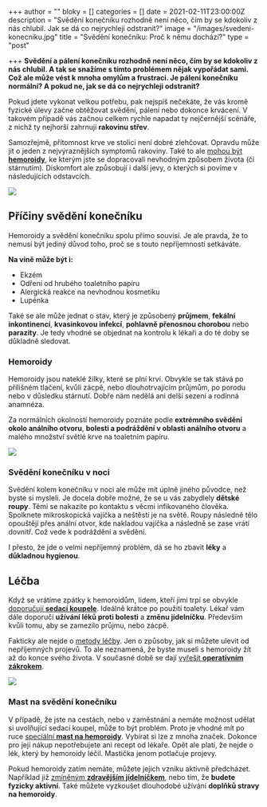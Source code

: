 +++
author = ""
bloky = []
categories = []
date = 2021-02-11T23:00:00Z
description = "Svědění konečníku rozhodně není něco, čím by se kdokoliv z nás chlubil. Jak se dá co nejrychleji odstranit?"
image = "/images/svedeni-konecniku.jpg"
title = "Svědění konečníku: Proč k němu dochází?"
type = "post"

+++
**Svědění a pálení konečníku rozhodně není něco, čím by se kdokoliv z nás chlubil. A tak se snažíme s tímto problémem nějak vypořádat sami. Což ale může vést k mnoha omylům a frustraci. Je pálení konečníku normální? A pokud ne, jak se dá co nejrychleji odstranit?**

Pokud jdete vykonat velkou potřebu, pak nejspíš nečekáte, že vás kromě fyzické úlevy začne obtěžovat svědění, pálení nebo dokonce krvácení. V takovém případě vás začnou celkem rychle napadat ty nejčernější scénáře, z nichž ty nejhorší zahrnují **rakovinu střev**.

Samozřejmě, přítomnost krve ve stolici není dobré zlehčovat. Opravdu může jít o jeden z nejvýraznějších symptomů rakoviny. Také to ale [mohou být **hemoroidy**](https://www.nahemeroidy.cz/hemoroidy-vse-co-o-nich-potrebujete-vedet/), ke kterým jste se dopracovali nevhodným způsobem života (či stárnutím). Diskomfort ale způsobují i další jevy, o kterých si povíme v následujících odstavcích.

![](/images/priciny-svedeni-konecniku.jpg)

## Příčiny svědění konečníku

Hemoroidy a svědění konečníku spolu přímo souvisí. Je ale pravda, že to nemusí být jediný důvod toho, proč se s touto nepříjemností setkáváte.

**Na vině může být i:**

* Ekzém
* Odření od hrubého toaletního papíru
* Alergická reakce na nevhodnou kosmetiku
* Lupénka

Také se ale může jednat o stav, který je způsobený **průjmem**, **fekální inkontinencí**, **kvasinkovou infekcí**, **pohlavně přenosnou chorobou** nebo **parazity**. Je tedy vhodné se objednat na kontrolu k lékaři a do té doby se důkladně sledovat.

### Hemoroidy

Hemoroidy jsou nateklé žilky, které se plní krví. Obvykle se tak stává po přílišném tlačení, kvůli zácpě, nebo dlouhotrvajícím průjmům, po porodu nebo v důsledku stárnutí. Dobře nám nedělá ani delší sezení a rodinná anamnéza.

Za normálních okolností hemoroidy poznáte podle **extrémního svědění okolo análního otvoru**, **bolesti a podráždění v oblasti análního otvoru** a malého množství světlé krve na toaletním papíru.

![](/images/svedeni-konecniku-hemoroidy.jpg)

### Svědění konečníku v noci

Svědění kolem konečníku v noci ale může mít úplně jiného původce, než byste si mysleli. Je docela dobře možné, že se u vás zabydlely **dětské roupy**. Těmi se nakazíte po kontaktu s věcmi infikovaného člověka. Spolknete mikroskopická vajíčka a neštěstí je na světě. Roupy následně tělo opouštějí přes anální otvor, kde nakladou vajíčka a následně se zase vrátí dovnitř. Což vede k podráždění a svědění.

I přesto, že jde o velmi nepříjemný problém, dá se ho zbavit **léky** a **důkladnou hygienou**.

## Léčba

Když se vrátíme zpátky k hemoroidům, lidem, kteří jimi trpí se obvykle [doporučují **sedací koupele**](https://www.nahemeroidy.cz/sedaci-koupel-ucinna-pomoc-od-hemoroidu/). Ideálně krátce po použití toalety. Lékař vám dále doporučí **užívání léků proti bolesti** a **změnu jídelníčku**. Především kvůli tomu, aby se zamezilo průjmu, nebo zácpě.

Fakticky ale nejde o [metody léčby](https://www.nahemeroidy.cz/lecba-a-priznaky-hemoroidu/). Jen o způsoby, jak si můžete ulevit od nepříjemných projevů. To ale neznamená, že byste museli s hemoroidy žít až do konce svého života. V současné době se dají [vyřešit **operativním zákrokem**](https://www.nahemeroidy.cz/operace-hemoroidu-na-co-vse-se-pripravit/).

![](/images/lecba-svedeni-konecniku.jpg)

### Mast na svědění konečníku

V případě, že jste na cestách, nebo v zaměstnání a nemáte možnost udělat si uvolňující sedací koupel, může to být problém. Proto je vhodné mít po ruce [speciální **mast na hemoroidy**](https://www.nahemeroidy.cz/faktu-mast-na-hemoroidy-recenze/). Vybírat si lze z mnoha značek. Dokonce pro její nákup nepotřebujete ani recept od lékaře. Opět ale platí, že nejde o lék, který by hemoroidy léčil. Mastička jenom potlačuje projevy.

Pokud hemoroidy zatím nemáte, můžete jejich vzniku aktivně předcházet. Například již [zmíněným **zdravějším jídelníčkem**](https://www.nahemeroidy.cz/dieta-a-spravna-strava-pri-hemoroidech/), nebo tím, že **budete fyzicky aktivní**. Také můžete vyzkoušet dlouhodobé užívání **doplňků stravy na hemoroidy**.